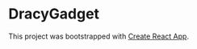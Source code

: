 # DracyGadget 

This project was bootstrapped with [Create React App](https://github.com/facebook/create-react-app).

